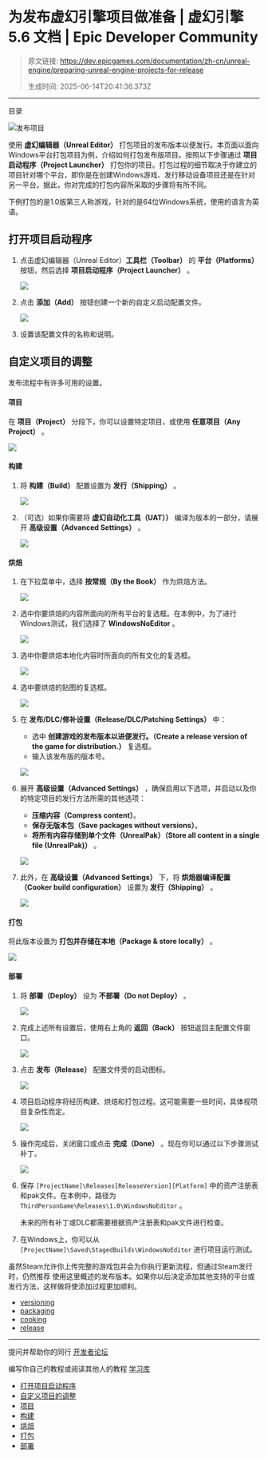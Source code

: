 # 为发布虚幻引擎项目做准备 | 虚幻引擎 5.6 文档 | Epic Developer Community

> 原文链接: https://dev.epicgames.com/documentation/zh-cn/unreal-engine/preparing-unreal-engine-projects-for-release
> 
> 生成时间: 2025-06-14T20:41:36.373Z

---

目录

![发布项目](https://dev.epicgames.com/community/api/documentation/image/efaedb55-c90b-4f4e-a1de-7856c9a07497?resizing_type=fill&width=1920&height=335)

使用 **虚幻编辑器（Unreal Editor）** 打包项目的发布版本以便发行。本页面以面向Windows平台打包项目为例，介绍如何打包发布版项目。按照以下步骤通过 **项目启动程序（Project Launcher）** 打包你的项目。打包过程的细节取决于你建立的项目针对哪个平台，即你是在创建Windows游戏、发行移动设备项目还是在针对另一平台。据此，你对完成的打包内容所采取的步骤将有所不同。

下例打包的是1.0版第三人称游戏，针对的是64位Windows系统，使用的语言为英语。

## 打开项目启动程序

1.  点击虚幻编辑器（Unreal Editor）**工具栏（Toolbar）** 的 **平台（Platforms）** 按钮，然后选择 **项目启动程序（Project Launcher）** 。
    
    ![](https://d1iv7db44yhgxn.cloudfront.net/documentation/images/9a9c980b-ea66-4442-be32-860d194bbf2c/01_projectlauncher.png)
2.  点击 **添加（Add）** 按钮创建一个新的自定义启动配置文件。
    
    ![](https://d1iv7db44yhgxn.cloudfront.net/documentation/images/48838406-da2a-4ab0-9698-c466b28cec45/02_addcustomprofile.png)
3.  设置该配置文件的名称和说明。
    

## 自定义项目的调整

发布流程中有许多可用的设置。

#### 项目

在 **项目（Project）** 分段下，你可以设置特定项目，或使用 **任意项目（Any Project）** 。

![](https://d1iv7db44yhgxn.cloudfront.net/documentation/images/56ef32f9-d335-4d29-b341-97ea55b6da05/03_adjcustproj_project.png)

#### 构建

1.  将 **构建（Build）** 配置设置为 **发行（Shipping）** 。
    
    ![](https://d1iv7db44yhgxn.cloudfront.net/documentation/images/bd306a6c-9b41-4f08-9b61-351a3a13024d/04_adjcustproj_buildshipping.png)
2.  （可选）如果你需要将 **虚幻自动化工具（UAT））** 编译为版本的一部分，请展开 **高级设置（Advanced Settings）** 。
    
    ![](https://d1iv7db44yhgxn.cloudfront.net/documentation/images/442d997e-de17-45a8-ba77-5b08d19fdc6f/05_adjcustproj_builduat.png)

#### 烘焙

1.  在下拉菜单中，选择 **按常规（By the Book）** 作为烘焙方法。
    
    ![](https://d1iv7db44yhgxn.cloudfront.net/documentation/images/4dd93e8d-de0e-43ba-8694-7b981df471ca/06_adjcustproj_cookbybook.png)
2.  选中你要烘焙的内容所面向的所有平台的复选框。在本例中，为了进行Windows测试，我们选择了 **WindowsNoEditor** 。
    
    ![](https://d1iv7db44yhgxn.cloudfront.net/documentation/images/796d8ff9-92c7-49d1-a3d9-1ad7e3c35d0d/07_adjcustproj_cookwindows.png)
3.  选中你要烘焙本地化内容时所面向的所有文化的复选框。
    
    ![](https://d1iv7db44yhgxn.cloudfront.net/documentation/images/dee6ce98-20a5-4a70-8555-7de4c8a47db5/08_adjcustproj_cookcultures.png)
4.  选中要烘焙的贴图的复选框。
    
    ![](https://d1iv7db44yhgxn.cloudfront.net/documentation/images/2096ea4c-e947-4caf-bddc-cc032ac4e5a6/09_adjcustproj_cookmaps.png)
5.  在 **发布/DLC/修补设置（Release/DLC/Patching Settings）** 中：
    
    -   选中 **创建游戏的发布版本以进便发行。（Create a release version of the game for distribution.）** 复选框。
    -   输入该发布版的版本号。
    
    ![](https://d1iv7db44yhgxn.cloudfront.net/documentation/images/4ded4af2-31ef-4c52-9c17-c8696338bfc6/10_adjcustproj_cookrealisesettings.png)
6.  展开 **高级设置（Advanced Settings）** ，确保启用以下选项，并启动以及你的特定项目的发行方法所需的其他选项：
    
    -   **压缩内容（Compress content）**。
    -   **保存无版本包（Save packages without versions）**。
    -   **将所有内容存储到单个文件（UnrealPak）（Store all content in a single file (UnrealPak)）** 。
    
    ![](https://d1iv7db44yhgxn.cloudfront.net/documentation/images/9548a322-d156-48f9-a829-14cbc4eb9cf3/11_adjcustproj_cookadvancesettings.png)
7.  此外，在 **高级设置（Advanced Settings）** 下，将 **烘焙器编译配置（Cooker build configuration）** 设置为 **发行（Shipping）** 。
    
    ![](https://d1iv7db44yhgxn.cloudfront.net/documentation/images/dd8764d3-6d57-4acb-a754-fe99ab5bf8e4/12_adjcustproj_cookadvanceshipping.png)

#### 打包

将此版本设置为 **打包并存储在本地（Package & store locally）** 。

![](https://d1iv7db44yhgxn.cloudfront.net/documentation/images/b34a32c3-4ffc-46b6-98dd-7430f24ecf3a/13_adjcustproj_package.png)

#### 部署

1.  将 **部署（Deploy）** 设为 **不部署（Do not Deploy）** 。
    
    ![](https://d1iv7db44yhgxn.cloudfront.net/documentation/images/f0c5b90f-ff1d-4fde-a5fb-60f9bdfbf561/14_adjcustproj_deploy.png)
2.  完成上述所有设置后，使用右上角的 **返回（Back）** 按钮返回主配置文件窗口。
    
    ![](https://d1iv7db44yhgxn.cloudfront.net/documentation/images/f3b0a265-1aac-4ba7-a451-0364225231b8/15_backbutton.png)
3.  点击 **发布（Release）** 配置文件旁的启动图标。
    
    ![](https://d1iv7db44yhgxn.cloudfront.net/documentation/images/7e927d64-87b2-45b9-92f7-818922b2d961/16_launchicon.png)
4.  项目启动程序将经历构建、烘焙和打包过程。这可能需要一些时间，具体视项目复杂性而定。
    
    ![](https://d1iv7db44yhgxn.cloudfront.net/documentation/images/fe562dc6-a800-419e-af8b-8e18ae6b31e1/17_packagingprocess.png)
5.  操作完成后，关闭窗口或点击 **完成（Done）** 。现在你可以通过以下步骤测试补丁。
    
    ![](https://d1iv7db44yhgxn.cloudfront.net/documentation/images/b1ba669e-5d16-49c3-8a75-e55833034da6/18_packagingprocessdone.png)
6.  保存 `[ProjectName]\Releases[ReleaseVersion][Platform]` 中的资产注册表和pak文件。在本例中，路径为 `ThirdPersonGame\Releases\1.0\WindowsNoEditor` 。
    
    未来的所有补丁或DLC都需要根据资产注册表和pak文件进行检查。
    
7.  在Windows上，你可以从 `[ProjectName]\Saved\StagedBuilds\WindowsNoEditor` 进行项目运行测试。
    

虽然Steam允许你上传完整的游戏包并会为你执行更新流程，但通过Steam发行时，仍然推荐 使用这里概述的发布版本。如果你以后决定添加其他支持的平台或发行方法，这样做将使添加过程更加顺利。

-   [versioning](https://dev.epicgames.com/community/search?query=versioning)
-   [packaging](https://dev.epicgames.com/community/search?query=packaging)
-   [cooking](https://dev.epicgames.com/community/search?query=cooking)
-   [release](https://dev.epicgames.com/community/search?query=release)

* * *

提问并帮助你的同行 [开发者论坛](https://forums.unrealengine.com/categories?tag=unreal-engine)

编写你自己的教程或阅读其他人的教程 [学习库](https://dev.epicgames.com/community/unreal-engine/learning)

-   [打开项目启动程序](/documentation/zh-cn/unreal-engine/preparing-unreal-engine-projects-for-release#%E6%89%93%E5%BC%80%E9%A1%B9%E7%9B%AE%E5%90%AF%E5%8A%A8%E7%A8%8B%E5%BA%8F)
-   [自定义项目的调整](/documentation/zh-cn/unreal-engine/preparing-unreal-engine-projects-for-release#%E8%87%AA%E5%AE%9A%E4%B9%89%E9%A1%B9%E7%9B%AE%E7%9A%84%E8%B0%83%E6%95%B4)
-   [项目](/documentation/zh-cn/unreal-engine/preparing-unreal-engine-projects-for-release#%E9%A1%B9%E7%9B%AE)
-   [构建](/documentation/zh-cn/unreal-engine/preparing-unreal-engine-projects-for-release#%E6%9E%84%E5%BB%BA)
-   [烘焙](/documentation/zh-cn/unreal-engine/preparing-unreal-engine-projects-for-release#%E7%83%98%E7%84%99)
-   [打包](/documentation/zh-cn/unreal-engine/preparing-unreal-engine-projects-for-release#%E6%89%93%E5%8C%85)
-   [部署](/documentation/zh-cn/unreal-engine/preparing-unreal-engine-projects-for-release#%E9%83%A8%E7%BD%B2)